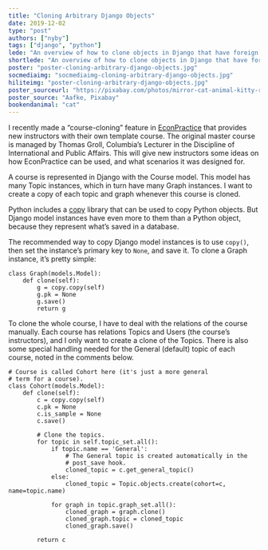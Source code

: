 ```yaml
---
title: "Cloning Arbitrary Django Objects"
date: 2019-12-02
type: "post"
authors: ["nyby"]
tags: ["django", "python"]
lede: "An overview of how to clone objects in Django that have foreign key relations."
shortlede: "An overview of how to clone objects in Django that have foreign key relations."
poster: "poster-cloning-arbitrary-django-objects.jpg"
socmediaimg: "socmediaimg-cloning-arbitrary-django-objects.jpg"
hiliteimg: "poster-cloning-arbitrary-django-objects.jpg"
poster_sourceurl: "https://pixabay.com/photos/mirror-cat-animal-kitty-reflection-1359469/"
poster_source: "Aafke, Pixabay"
bookendanimal: "cat"
---
```


I recently made a “course-cloning” feature in
[EconPractice](https://econpractice.ctl.columbia.edu/)
that provides new instructors with their own template course. The
original master course is managed by Thomas Groll, Columbia’s Lecturer in the
Discipline of International and Public Affairs. This will give new
instructors some ideas on how EconPractice can be used, and what
scenarios it was designed for.

A course is represented in Django with the Course model. This model
has many Topic instances, which in turn have many Graph instances. I
want to create a copy of each topic and graph whenever this course is
cloned.

Python includes a [copy](https://docs.python.org/3.6/library/copy.html) library
that can be used to copy Python objects. But Django model instances
have even more to them than a Python object, because they represent
what’s saved in a database.

The recommended way to copy Django model instances is to use `copy()`,
then set the instance’s primary key to `None`, and save it. To clone a
Graph instance, it’s pretty simple:

```
class Graph(models.Model):
    def clone(self):
        g = copy.copy(self)
        g.pk = None
        g.save()
        return g
```

To clone the whole course, I have to deal with the relations of the
course manually. Each course has relations Topics and Users (the
course’s instructors), and I only want to create a clone of the
Topics. There is also some special handling needed for the General
(default) topic of each course, noted in the comments below.

```
# Course is called Cohort here (it's just a more general
# term for a course).
class Cohort(models.Model):
    def clone(self):
        c = copy.copy(self)
        c.pk = None
        c.is_sample = None
        c.save()

        # Clone the topics.
        for topic in self.topic_set.all():
            if topic.name == 'General':
                # The General topic is created automatically in the
                # post_save hook.
                cloned_topic = c.get_general_topic()
            else:
                cloned_topic = Topic.objects.create(cohort=c, name=topic.name)

            for graph in topic.graph_set.all():
                cloned_graph = graph.clone()
                cloned_graph.topic = cloned_topic
                cloned_graph.save()

        return c
```